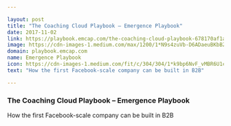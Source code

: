 ```yaml
---

layout: post
title: "The Coaching Cloud Playbook – Emergence Playbook"
date: 2017-11-02
link: https://playbook.emcap.com/the-coaching-cloud-playbook-678170af1a69?source=rss------machine_learning-5
image: https://cdn-images-1.medium.com/max/1200/1*N9s4zuVb-D6ADaeuBKbBZw.png
domain: playbook.emcap.com
name: Emergence Playbook
icon: https://cdn-images-1.medium.com/fit/c/304/304/1*k9bp6NvF_vMBR6U1c6HAWw.jpeg
text: "How the first Facebook-scale company can be built in B2B"

---
```


### The Coaching Cloud Playbook – Emergence Playbook

How the first Facebook-scale company can be built in B2B